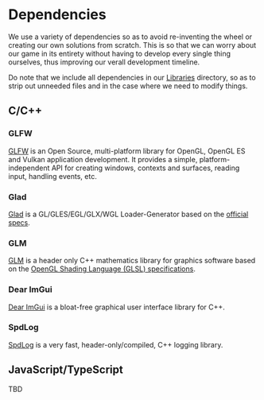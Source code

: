 # Dependencies
We use a variety of dependencies so as to avoid re-inventing the wheel or creating our own solutions from scratch. This is so that we can worry about our game in its entirety without having to develop every single thing ourselves, thus improving our verall development timeline.

Do note that we include all dependencies in our [Libraries](../Libraries/) directory, so as to strip out unneeded files and in the case where we need to modify things.



## C/C++
### GLFW
[GLFW](https://github.com/TheCherno/glfw) is an Open Source, multi-platform library for OpenGL, OpenGL ES and Vulkan application development. It provides a simple, platform-independent API for creating windows, contexts and surfaces, reading input, handling events, etc.

### Glad
[Glad](https://github.com/Olgardos/glad) is a GL/GLES/EGL/GLX/WGL Loader-Generator based on the [official specs](https://www.opengl.org/registry/doc/GLSLangSpec.4.50.diff.pdf).

### GLM
[GLM](https://github.com/g-truc/glm) is a header only C++ mathematics library for graphics software based on the [OpenGL Shading Language (GLSL) specifications](https://www.opengl.org/registry/doc/GLSLangSpec.4.50.diff.pdf).

### Dear ImGui
[Dear ImGui](https://github.com/ocornut/imgui/) is a bloat-free graphical user interface library for C++.

### SpdLog
[SpdLog](https://github.com/gabime/spdlog) is a very fast, header-only/compiled, C++ logging library.



## JavaScript/TypeScript
TBD
